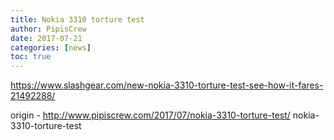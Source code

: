 ```yaml
---
title: Nokia 3310 torture test
author: PipisCrew
date: 2017-07-21
categories: [news]
toc: true
---
```


https://www.slashgear.com/new-nokia-3310-torture-test-see-how-it-fares-21492288/

origin - http://www.pipiscrew.com/2017/07/nokia-3310-torture-test/ nokia-3310-torture-test